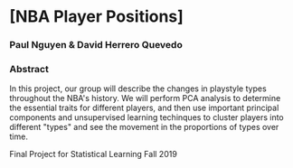 # [NBA Player Positions]

### Paul Nguyen & David Herrero Quevedo

### Abstract
In this project, our group will describe the changes in playstyle types
throughout the NBA's history. We will perform PCA analysis to determine
the essential traits for different players, and then use important
principal components and unsupervised learning techinques to cluster
players into different "types" and see the movement in the proportions of
types over time. 

Final Project for Statistical Learning Fall 2019
